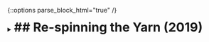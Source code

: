 {::options parse_block_html="true" /}
<details>
  <summary><h1 style="display:inline">## Re-spinning the Yarn (2019)</h1></summary>

![](assets/images/portfolio/yarn.jpg)

I briefly worked on this project at Media Monks (now [Monks](https://www.monks.com)), as a game developer outsourced from [Fantazm](https://www.fantazm.com). The project told the story of cotton-spinning mills in Hong Kong using Virtual Reality. During the couple of weeks I joined the project for, I was responsible for feature development and bug fixes.

You can read more about the project on the Center for Heritage, Arts and Textile's [website](https://www.mill6chat.org/event/re-spinning-the-yarn-by-mediamonks-3/) and watch a short video about in on [YouTube](https://www.youtube.com/watch?v=uZKWRQeU0RM).

Role: Game Developer
Team size: ~8 people, from different domains
Platform: PC VR, HTC Vice, Leap Motion
Engine/Language: Unity/C#  
Client: CHAT (Center for Heritage, Arts and Textile), Hong Kong
</details>